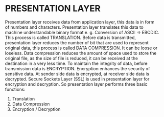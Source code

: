 # PRESENTATION LAYER

Presentation layer receives data from application layer, this data is in form of numbers and characters. Presentation layer translates this data to machine understandable binary format e. g. Conversion of ASCII => EBCDIC. 
This process is called TRANSLATION. Before data is transmitted, presentation layer reduces the number of bit that are used to represent original data, this process is called DATA COMPRESSION. It can be loose or loseless. 
Data compression reduces the amount of space used to store the original file, as the size of file is reduced, it can be received at the destination in a very less time. To maintain the integrity of data, before transmission data is ENCRYPTION. Encryption enhances the security of sensitive data. At sender side data is encrypted, at receiver side data is decrypted. Secure Sockets Layer (SSL) is used in presentation layer for encryption and decryption. 
So presentation layer performs three basic functions:
1. Translation
2. Data Compression 
3. Encryption / Decryption
